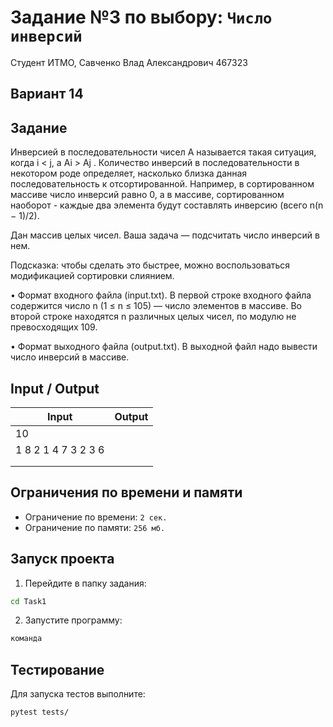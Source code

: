 # Задание №3 по выбору: `Число инверсий`
Студент ИТМО, Савченко Влад Александрович 467323

## Вариант 14

## Задание 
Инверсией в последовательности чисел A называется такая ситуация, когда
i < j, а Ai > Aj . Количество инверсий в последовательности в некотором роде определяет, насколько близка данная последовательность к отсортированной.
Например, в сортированном массиве число инверсий равно 0, а в массиве, сортированном наоборот - каждые два элемента будут составлять инверсию (всего
n(n − 1)/2).

Дан массив целых чисел. Ваша задача — подсчитать число инверсий в нем.

Подсказка: чтобы сделать это быстрее, можно воспользоваться модификацией
сортировки слиянием.

• Формат входного файла (input.txt). В первой строке входного файла содержится число n (1 ≤ n ≤ 105) — число элементов в массиве. Во второй
строке находятся n различных целых чисел, по модулю не превосходящих
109.

• Формат выходного файла (output.txt). В выходной файл надо вывести
число инверсий в массиве.



## Input / Output 

| Input                | Output            |
|----------------------|-------------------|
| 10                   |                   |
| 1 8 2 1 4 7 3 2 3 6  |                   |
|                      |                   |
|                      |                   |

## Ограничения по времени и памяти

- Ограничение по времени: `2 сек.`
- Ограничение по памяти: `256 мб.`


## Запуск проекта
1. Перейдите в папку задания:
```bash
cd Task1
```

2. Запустите программу:
```bash
команда
```

## Тестирование
Для запуска тестов выполните:
```bash
pytest tests/
```

